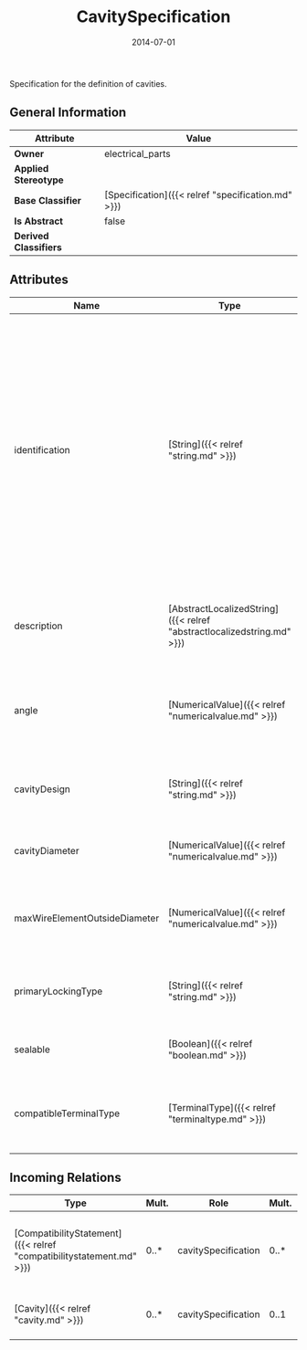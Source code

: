 ﻿---
title: CavitySpecification
toc: false
type: specs
date: "2014-07-01"
draft: false
specification: VEC
version: 1.1.1
documentType: "Recommendation"
elementType: Class
classes:
  - CavitySpecification
menu_name: vec-1.1.1
---
<p> Specification for the definition of cavities.      </p>

## General Information

| Attribute               | Value |
|-------------------------|-------|
| **Owner**               | electrical_parts |
| **Applied Stereotype**  |   |
| **Base Classifier**     | [Specification]({{< relref "specification.md" >}})<br/>  |
| **Is Abstract**         | false |
| **Derived Classifiers** |   |

## Attributes
|  Name  |  Type  |  Mult.  |  Description  |  Owning Classifier  |
|--------|--------|---------|---------------|--------------|
|identification | [String]({{< relref "string.md" >}}) | 1 | <p> Specifies a unique identification of the specification. The identification is guaranteed to be unique within the document containing the specification. Over all VEC-documents a Specification-instance can be trusted to be identical if the DocumentVersion-instance is the same (see DocumentVersion) and the identification of the Specification is the same.      </p> | [Specification]({{< relref "specification.md" >}}) |
|description | [AbstractLocalizedString]({{< relref "abstractlocalizedstring.md" >}}) | 0..* | <p> Specifies additional, human readable information about the specification.      </p> | [Specification]({{< relref "specification.md" >}}) |
|angle | [NumericalValue]({{< relref "numericalvalue.md" >}}) | 0..2 | <p> Specifies the angle against two planes of the connector housing a terminal used in this cavity can be buckled.      </p> | [CavitySpecification]({{< relref "cavityspecification.md" >}}) |
|cavityDesign | [String]({{< relref "string.md" >}}) | 0..1 | <p> Specifies the structural shape of the cavity, e.g. round, flat, box.      </p> | [CavitySpecification]({{< relref "cavityspecification.md" >}}) |
|cavityDiameter | [NumericalValue]({{< relref "numericalvalue.md" >}}) | 0..1 | <p> Specifies the diameter of the cavity.      </p> | [CavitySpecification]({{< relref "cavityspecification.md" >}}) |
|maxWireElementOutsideDiameter | [NumericalValue]({{< relref "numericalvalue.md" >}}) | 0..1 | <p>Specifies the maximum diameter a wire is allowed to have to fit into the cavity.  </p> | [CavitySpecification]({{< relref "cavityspecification.md" >}}) |
|primaryLockingType | [String]({{< relref "string.md" >}}) | 0..1 | <p>Specifies if the cavity has a primary locking and of what type it is. </p> | [CavitySpecification]({{< relref "cavityspecification.md" >}}) |
|sealable | [Boolean]({{< relref "boolean.md" >}}) | 0..1 | <p>Specifies if the cavity is sealable.  </p> | [CavitySpecification]({{< relref "cavityspecification.md" >}}) |
|compatibleTerminalType | [TerminalType]({{< relref "terminaltype.md" >}}) | 0..* | <p> Defines a list of terminal types that are compatible to this CavitySpecification.      </p> | [CavitySpecification]({{< relref "cavityspecification.md" >}}) |

##  Incoming Relations
|    Type  |   Mult.  |   Role    |   Mult.   |   Description  |
|----------|----------|-----------|-----------|----------------|
| [CompatibilityStatement]({{< relref "compatibilitystatement.md" >}}) | 0..* | cavitySpecification | 0..* | <p> References the CavitySpecifications for which the compatibility statement is stated.      </p> |
| [Cavity]({{< relref "cavity.md" >}}) | 0..* | cavitySpecification | 0..1 | References the CavitySpecification that is satisfied by the cavity. |

